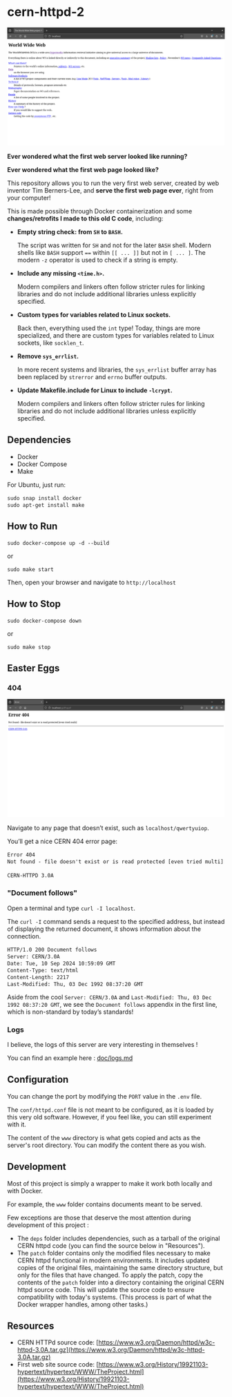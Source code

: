 # cern-httpd-2
![screenshot1](./doc/assets/img/screenshot1.png)

**Ever wondered what the first web server looked like running?**

**Ever wondered what the first web page looked like?**

This repository allows you to run the very first web server, created by web inventor Tim Berners-Lee, and **serve the first web page ever**, right from your computer!

This is made possible through Docker containerization and some **changes/retrofits I made to this old C code**, including:

- **Empty string check: from `SH` to `BASH`.**

    The script was written for `SH` and not for the later `BASH` shell. Modern shells like `BASH` support `==` within `[[ ... ]]` but not in `[ ... ]`. The modern `-z` operator is used to check if a string is empty.

- **Include any missing `<time.h>`.**

    Modern compilers and linkers often follow stricter rules for linking libraries and do not include additional libraries unless explicitly specified.

- **Custom types for variables related to Linux sockets.**

    Back then, everything used the `int` type! Today, things are more specialized, and there are custom types for variables related to Linux sockets, like `socklen_t`.

- **Remove `sys_errlist`.**

    In more recent systems and libraries, the `sys_errlist` buffer array has been replaced by `strerror` and `errno` buffer outputs.

- **Update Makefile.include for Linux to include `-lcrypt`.**

    Modern compilers and linkers often follow stricter rules for linking libraries and do not include additional libraries unless explicitly specified.

## Dependencies

- Docker
- Docker Compose
- Make

For Ubuntu, just run:
```
sudo snap install docker
sudo apt-get install make
```

## How to Run

```
sudo docker-compose up -d --build
```

or 

```
sudo make start
```

Then, open your browser and navigate to `http://localhost`

## How to Stop

```
sudo docker-compose down
```

or 

```
sudo make stop
```

## Easter Eggs

### 404

![screenshot2](./doc/assets/img/screenshot2.png)

Navigate to any page that doesn’t exist, such as `localhost/qwertyuiop`.

You’ll get a nice CERN 404 error page:

```
Error 404
Not found - file doesn't exist or is read protected [even tried multi]

CERN-HTTPD 3.0A
```

### "Document follows"

Open a terminal and type `curl -I localhost`.

The `curl -I` command sends a request to the specified address, but instead of displaying the returned document, it shows information about the connection.

```
HTTP/1.0 200 Document follows
Server: CERN/3.0A
Date: Tue, 10 Sep 2024 10:59:09 GMT
Content-Type: text/html
Content-Length: 2217
Last-Modified: Thu, 03 Dec 1992 08:37:20 GMT
```

Aside from the cool `Server: CERN/3.0A` and `Last-Modified: Thu, 03 Dec 1992 08:37:20 GMT`, we see the `Document follows` appendix in the first line, which is non-standard by today’s standards!

### Logs

I believe, the logs of this server are very interesting in themselves !

You can find an example here : [doc/logs.md](./doc/logs.md)

## Configuration

You can change the port by modifying the `PORT` value in the `.env` file.

The `conf/httpd.conf` file is not meant to be configured, as it is loaded by this very old software. However, if you feel like, you can still experiment with it.

The content of the `www` directory is what gets copied and acts as the server's root directory. You can modify the content there as you wish.

## Development

Most of this project is simply a wrapper to make it work both locally and with Docker.

For example, the `www` folder contains documents meant to be served.

Few exceptions are those that deserve the most attention during development of this project :

- The `deps` folder includes dependencies, such as a tarball of the original CERN httpd code (you can find the source below in "Resources").
- The `patch` folder contains only the modified files necessary to make CERN httpd functional in modern environments. It includes updated copies of the original files, maintaining the same directory structure, but only for the files that have changed. To apply the patch, copy the contents of the `patch` folder into a directory containing the original CERN httpd source code. This will update the source code to ensure compatibility with today's systems. (This process is part of what the Docker wrapper handles, among other tasks.)

## Resources

- CERN HTTPd source code: [https://www.w3.org/Daemon/httpd/w3c-httpd-3.0A.tar.gz](https://www.w3.org/Daemon/httpd/w3c-httpd-3.0A.tar.gz)
- First web site source code: [https://www.w3.org/History/19921103-hypertext/hypertext/WWW/TheProject.html](https://www.w3.org/History/19921103-hypertext/hypertext/WWW/TheProject.html)
